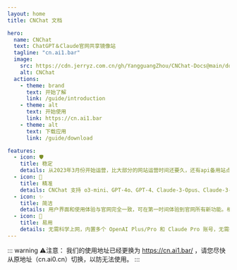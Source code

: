 ```yaml
---
layout: home
title: CNChat 文档

hero:
  name: CNChat
  text: ChatGPT＆Claude官网共享镜像站
  tagline: "cn.ai1.bar"
  image:
    src: https://cdn.jerryz.com.cn/gh/YangguangZhou/CNChat-Docs@main/docs/public/cnchat.png
    alt: CNChat
  actions:
    - theme: brand
      text: 开始了解
      link: /guide/introduction
    - theme: alt
      text: 开始使用
      link: https://cn.ai1.bar
    - theme: alt
      text: 下载应用
      link: /guide/download

features:
  - icon: 🛡️
    title: 稳定
    details: 从2023年3月份开始运营，比大部分的网站运营时间还要久，还有api备用站点，可以做到官网不倒，CNChat不倒。
  - icon: 🤖
    title: 精准
    details: CNChat 支持 o3-mini、GPT-4o、GPT-4、Claude-3-Opus、Claude-3-5-Sonnet 等所有OpenAI和Anthropic官网最新模型。支持包括上传 PDF、图片进行分析、联网对话、语音聊天、深度研究等官网所有功能。无需担心封号风险。
  - icon: ✨
    title: 简洁
    details: 用户界面和使用体验与官网完全一致，可在第一时间体验到官网所有新功能。相比于其他的网站，CNChat支持的功能更全面，使用体验更好。
  - icon: 🚀
    title: 易用
    details: 无需科学上网，内置多个 OpenAI Plus/Pro 和 Claude Pro 账号，无需担心次数限制，真正做到打开即用。
---
```


::: warning ⚠️注意：
我们的使用地址已经更换为 https://cn.ai1.bar/ ，请您尽快从原地址（cn.ai0.cn）切换，以防无法使用。
:::